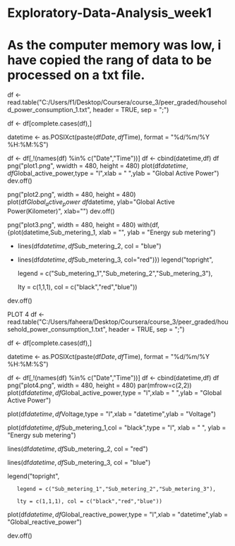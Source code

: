 # Exploratory-Data-Analysis_week1
# As the computer memory was low, i have copied the rang of data to be processed on a txt file.
df <- read.table("C:/Users/f1/Desktop/Coursera/course_3/peer_graded/household_power_consumption_1.txt", header = TRUE, sep = ";")

df <- df[complete.cases(df),]


datetime <- as.POSIXct(paste(df$Date, df$Time), format = "%d/%m/%Y %H:%M:%S")


df <- df[,!(names(df) %in% c("Date","Time"))]
df <- cbind(datetime,df)
df
png("plot1.png", wwidth = 480, height = 480)
plot(df$datetime,df$Global_active_power,type = "l",xlab = " ",ylab = "Global Active Power")
dev.off()

png("plot2.png", width = 480, height = 480)
plot(df$Global_active_power~df$datetime, ylab="Global Active Power(Kilometer)", xlab="")
dev.off()

png("plot3.png", width = 480, height = 480)
with(df, {plot(datetime,Sub_metering_1, xlab = "", ylab = "Energy sub metering")
  + lines(df$datetime,df$Sub_metering_2, col = "blue")
  + lines(df$datetime, df$Sub_metering_3, col="red")})
legend("topright",
       
       legend = c("Sub_metering_1","Sub_metering_2","Sub_metering_3"),
       
       lty = c(1,1,1), col = c("black","red","blue"))

 dev.off()


PLOT 4
df <- read.table("C:/Users/faheera/Desktop/Coursera/course_3/peer_graded/household_power_consumption_1.txt", header = TRUE, sep = ";")

df <- df[complete.cases(df),]


datetime <- as.POSIXct(paste(df$Date, df$Time), format = "%d/%m/%Y %H:%M:%S")


df <- df[,!(names(df) %in% c("Date","Time"))]
df <- cbind(datetime,df)
df
png("plot4.png", width = 480, height = 480)
par(mfrow=c(2,2))
plot(df$datetime,df$Global_active_power,type = "l",xlab = " ",ylab = "Global Active Power")

plot(df$datetime,df$Voltage,type = "l",xlab = "datetime",ylab = "Voltage")

plot(df$datetime,df$Sub_metering_1,col = "black",type = "l", xlab = " ", ylab = "Energy sub metering")

lines(df$datetime,df$Sub_metering_2, col = "red")

lines(df$datetime, df$Sub_metering_3, col = "blue")

legend("topright",
       
       legend = c("Sub_metering_1","Sub_metering_2","Sub_metering_3"),
       
       lty = c(1,1,1), col = c("black","red","blue"))

plot(df$datetime,df$Global_reactive_power,type = "l",xlab = "datetime",ylab = "Global_reactive_power")

dev.off()



